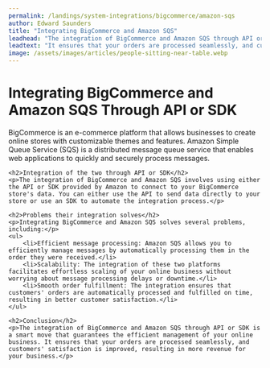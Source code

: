 ```yaml
---
permalink: /landings/system-integrations/bigcommerce/amazon-sqs
author: Edward Saunders
title: "Integrating BigCommerce and Amazon SQS"
leadhead: "The integration of BigCommerce and Amazon SQS through API or SDK is a smart move that guarantees the efficient management of your online business"
leadtext: "It ensures that your orders are processed seamlessly, and customers' satisfaction is improved, resulting in more revenue for your business."
image: /assets/images/articles/people-sitting-near-table.webp
---
```

<div class="arttext">	<h1>Integrating BigCommerce and Amazon SQS Through API or SDK</h1>
	<p>BigCommerce is an e-commerce platform that allows businesses to create online stores with customizable themes and features. Amazon Simple Queue Service (SQS) is a distributed message queue service that enables web applications to quickly and securely process messages.</p>

	<h2>Integration of the two through API or SDK</h2>
	<p>The integration of BigCommerce and Amazon SQS involves using either the API or SDK provided by Amazon to connect to your BigCommerce store's data. You can either use the API to send data directly to your store or use an SDK to automate the integration process.</p>

	<h2>Problems their integration solves</h2>
	<p>Integrating BigCommerce and Amazon SQS solves several problems, including:</p>
	<ul>
		<li>Efficient message processing: Amazon SQS allows you to efficiently manage messages by automatically processing them in the order they were received.</li>
		<li>Scalability: The integration of these two platforms facilitates effortless scaling of your online business without worrying about message processing delays or downtime.</li>
		<li>Smooth order fulfillment: The integration ensures that customers' orders are automatically processed and fulfilled on time, resulting in better customer satisfaction.</li>
	</ul>

	<h2>Conclusion</h2>
	<p>The integration of BigCommerce and Amazon SQS through API or SDK is a smart move that guarantees the efficient management of your online business. It ensures that your orders are processed seamlessly, and customers' satisfaction is improved, resulting in more revenue for your business.</p>
</div>